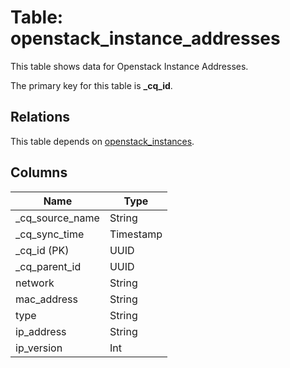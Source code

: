 # Table: openstack_instance_addresses

This table shows data for Openstack Instance Addresses.

The primary key for this table is **_cq_id**.

## Relations

This table depends on [openstack_instances](openstack_instances.md).

## Columns

| Name          | Type          |
| ------------- | ------------- |
|_cq_source_name|String|
|_cq_sync_time|Timestamp|
|_cq_id (PK)|UUID|
|_cq_parent_id|UUID|
|network|String|
|mac_address|String|
|type|String|
|ip_address|String|
|ip_version|Int|